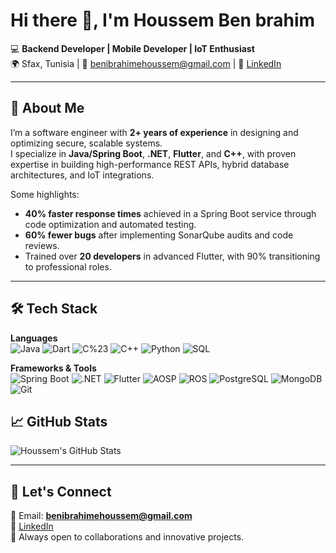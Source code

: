 # Hi there 👋, I'm Houssem Ben brahim

💻 **Backend Developer | Mobile Developer | IoT Enthusiast**  
🌍 Sfax, Tunisia | 📧 benibrahimehoussem@gmail.com | 🔗 [LinkedIn](https://www.linkedin.com/in/houssem-ben-ibrahim)

---

## 🚀 About Me
I’m a software engineer with **2+ years of experience** in designing and optimizing secure, scalable systems.  
I specialize in **Java/Spring Boot**, **.NET**, **Flutter**, and **C++**, with proven expertise in building high-performance REST APIs, hybrid database architectures, and IoT integrations.  

Some highlights:
- **40% faster response times** achieved in a Spring Boot service through code optimization and automated testing.
- **60% fewer bugs** after implementing SonarQube audits and code reviews.
- Trained over **20 developers** in advanced Flutter, with 90% transitioning to professional roles.

---

## 🛠 Tech Stack

**Languages**  
![Java](https://img.shields.io/badge/Java-ED8B00?style=flat&logo=openjdk&logoColor=white)
![Dart](https://img.shields.io/badge/Dart-0175C2?style=flat&logo=dart&logoColor=white)
![C%23](https://img.shields.io/badge/C%23-239120?style=flat&logo=c-sharp&logoColor=white)
![C++](https://img.shields.io/badge/C++-00599C?style=flat&logo=cplusplus&logoColor=white)
![Python](https://img.shields.io/badge/Python-3776AB?style=flat&logo=python&logoColor=white)
![SQL](https://img.shields.io/badge/SQL-003B57?style=flat&logo=database&logoColor=white)

**Frameworks & Tools**  
![Spring Boot](https://img.shields.io/badge/Spring%20Boot-6DB33F?style=flat&logo=springboot&logoColor=white)
![.NET](https://img.shields.io/badge/.NET-512BD4?style=flat&logo=dotnet&logoColor=white)
![Flutter](https://img.shields.io/badge/Flutter-02569B?style=flat&logo=flutter&logoColor=white)
![AOSP](https://img.shields.io/badge/AOSP-3DDC84?style=flat&logo=android&logoColor=white)
![ROS](https://img.shields.io/badge/ROS-22314E?style=flat&logo=ros&logoColor=white)
![PostgreSQL](https://img.shields.io/badge/PostgreSQL-316192?style=flat&logo=postgresql&logoColor=white)
![MongoDB](https://img.shields.io/badge/MongoDB-4EA94B?style=flat&logo=mongodb&logoColor=white)
![Git](https://img.shields.io/badge/Git-F05032?style=flat&logo=git&logoColor=white)



## 📈 GitHub Stats
![Houssem's GitHub Stats](https://github-readme-stats.vercel.app/api?username=houssem-ben-ibrahim&show_icons=true&theme=radical)

---

## 🤝 Let's Connect
📧 Email: **benibrahimehoussem@gmail.com**  
🔗 [LinkedIn](https://www.linkedin.com/in/houssem-ben-ibrahim)  
💼 Always open to collaborations and innovative projects.
